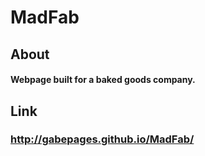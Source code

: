# MadFab

## About
#### Webpage built for a baked goods company.

## Link
### http://gabepages.github.io/MadFab/
